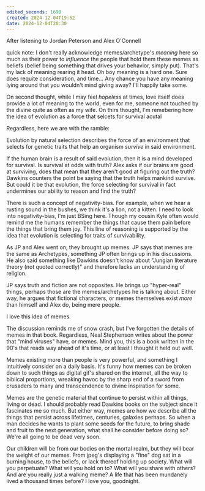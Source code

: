 ```yaml
---
edited_seconds: 1690
created: 2024-12-04T19:52
date: 2024-12-04T20:30
---
```

After listening to Jordan Peterson and Alex O'Connell

quick note: I don't really acknowledge memes/archetype's *meaning* here so much as their power to *influence* the people that hold them these memes as beliefs (belief being something that drives your behavior, simply put). That's my lack of meaning rearing it head. Oh boy meaning is a hard one. Sure does requite consideration, and time... Any chance you have any meaning lying around that you wouldn't mind giving away? I'll happily take some. 

On second thought, while I may feel *hopeless* at times, love itself does provide a lot of meaning to the world, even for me, someone not touched by the divine quite as often as my wife. On thirs thought, I'm remebering how the idea of evolution as a force that selcets for survival acutal

Regardless, here we are with the ramble:

Evolution by natural selection describes the force of an environment that selects for genetic traits that help an organism *survive* in said environment.

If the human brain is a result of said evolution, then it is a mind developed for survival. Is survival at odds with truth? Alex asks if our brains are good at surviving, does that mean that they aren't good at figuring out the truth? Dawkins counters the point be saying that the truth helps mankind survive. But could it be that evolution, the force selecting for survival in fact undermines our ability to reason and find the truth?

There is such a concept of negativity-bias. For example, when we hear a rusting sound in the bushes, we think it's a lion, not a kitten. I need to look into negativity-bias, I'm just BSing here. Though my cousin Kyle often would remind me the humans remember the things that cause them pain before the things that bring them joy. This line of reasoning is supported by the idea that evolution is selecting for traits of survivability.

As JP and Alex went on, they brought up memes. JP says that memes are the same as Archetypes, something JP often brings up in his discussions. He also said something like Dawkins doesn't know about "Jungian literature theory (not quoted correctly)" and therefore lacks an understanding of religion.

JP says truth and fiction are not opposites. He brings up "hyper-real" things, perhaps those are the memes/archetypes he is talking about. Either way, he argues that fictional characters, or memes themselves exist *more* than himself and Alex do, being mere people. 

I love this idea of memes. 

The discussion reminds me of snow crash, but I've forgotten the details of memes in that book. Regardless, Neal Stephenson writes about the power that "mind viruses" have, or memes. Mind you, this is a book written in the 90's that reads way ahead of it's time, or at least I thought it held out well. 

Memes existing more than people is very powerful, and something I intuitively consider on a daily basis. It's funny how memes can be broken down to such things as digital gif's shared on the internet, all the way to biblical proportions, wreaking havoc by the sharp end of a sword from crusaders to many and transcendence to divine inspiration for some.

Memes are the genetic material that continue to persist within all things, living or dead. I should probably read Dawkins books on the subject since it fascinates me so much. But either way, memes are how we describe all the things that persist across lifetimes, centuries, galaxies perhaps. So when a man decides he wants to plant some seeds for the future, to bring shade and fruit to the next generation, what shall he consider before doing so? We're all going to be dead very soon. 

Our children will be from our bodies on the mortal realm, but they will bear the weight of our memes. From jpeg's displaying a "fine" dog sat in a burning house, to the beliefs, or lack thereof holding up society. What will you perpetuate? What will you hold on to? What will you share with others? And are you really just a walking meme? A life that has been mundanely lived a thousand times before? I love you, goodnight.












